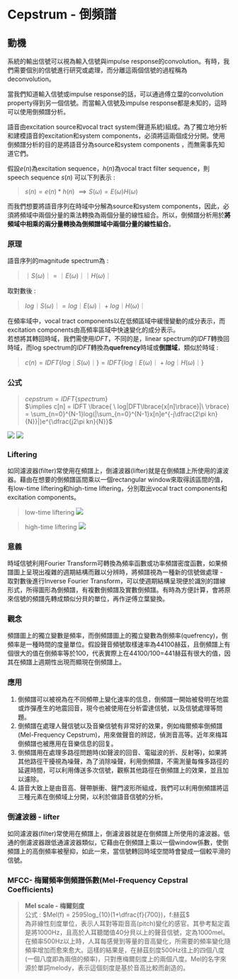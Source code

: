 Cepstrum - 倒頻譜
==

## 動機
系統的輸出信號可以視為輸入信號與impulse response的convolution。有時，我們需要個別的信號進行研究或處理，而分離這兩個信號的過程稱為deconvolution。

當我們知道輸入信號或impulse response的話，可以通過傅立葉的convolution property得到另一個信號。而當輸入信號及impulse response都是未知的，這時可以使用倒頻譜分析。

語音由excitation source和vocal tract system(聲道系統)組成。為了獨立地分析和建模語音的excitation和system components，必須將這兩個成分分開。使用倒頻譜分析的目的是將語音分為source和system components ，而無需事先知道它們。

假設$e(n)$為excitation sequence，$h(n)$為vocal tract filter sequence，則 speech sequence $s(n)$ 可以下列表示 : 
>$s(n) = e(n) * h(n)$ $\implies S(\omega) = E(\omega)H(\omega)$

而我們想要將語音序列在時域中分解為source和system components，因此，必須將頻域中兩個分量的乘法轉換為兩個分量的線性組合。所以，倒頻譜分析用於**將頻域中相乘的兩分量轉換為倒頻譜域中兩個分量的線性組合**。
### 原理
語音序列的magnitude spectrum為 :  
>$｜S(\omega)｜ = ｜E(\omega)｜｜H(\omega)｜$

取對數後 :   
>$log｜S(\omega)｜ = log｜E(\omega)｜+log｜H(\omega)｜$

在頻率域中，vocal tract components以在低頻區域中緩慢變動的成分表示，而excitation components由高頻率區域中快速變化的成分表示。  
若想將其轉回時域，我們需使用$IDFT$，不同的是，linear spectrum的$IDFT$轉換回時域，而log spectrum的$IDFT$轉換為**quefrency**時域或**倒譜域**，類似於時域 : 
>$c(n) = IDFT\lbrace{log｜S(\omega)｜\rbrace} = IDFT\lbrace{log｜E(\omega)｜+log｜H(\omega)｜\rbrace}$

### 公式
>$cepstrum = IDFT\lbrace{spectrum\rbrace}$  
$\implies c[n] = IDFT \lbrace{ \ log|DFT\lbrace{x[n]\rbrace}|\  \rbrace} = \sum_{n=0}^{N-1}log(|\sum_{n=0}^{N-1}x[n]e^{-j\dfrac{2\pi kn}{N}}|)e^{\dfrac{j2\pi kn}{N}}$

![](https://i.imgur.com/uIdDap5.png)
![](https://i.imgur.com/ymQT2ps.png)

### Liftering
如同濾波器(filter)常使用在頻譜上，倒濾波器(lifter)就是在倒頻譜上所使用的濾波器。藉由在想要的倒頻譜區間乘以一個rectangular window來取得該區間的值，有low-time liftering和high-time liftering，分別取出vocal tract components和excitation components。
>low-time liftering
![](https://i.imgur.com/bLCe7j5.png)

>high-time liftering
![](https://i.imgur.com/j1aNDMK.png)



### 意義
時域信號利用Fourier Transform可轉換為頻率函數或功率頻譜密度函數，如果頻譜圖上呈現出複雜的週期結構而難以分辨時，將頻譜視為一種新的信號做處理 - 取對數後進行Inverse Fourier Transform，可以使週期結構呈現便於識別的譜線形式，所得圖形為倒頻譜，有複數倒頻譜及實數倒頻譜。有時為方便計算，會將原來信號的頻譜先轉成類似分貝的單位，再作逆傅立葉變換。

### 觀念
頻譜圖上的獨立變數是頻率，而倒頻譜圖上的獨立變數為倒頻率(quefrency)，倒頻率是一種時間的度量單位。假設聲音頻號取樣速率為44100赫茲，且倒頻譜上有個很大的值在倒頻率等於100，代表實際上在44100/100=441赫茲有很大的值，因其在頻譜上週期性出現而顯現在倒頻譜上。

### 應用
1. 倒頻譜可以被視為在不同頻帶上變化速率的信息，倒頻譜一開始被發明在地震或炸彈產生的地震回音，現今也被使用在分析雷達信號，以及信號處理等問題。
2. 倒頻譜在處理人聲信號以及音樂信號有非常好的效果，例如梅爾頻率倒頻譜(Mel-Frequency Cepstrum)，用來做聲音的辨認，偵測音高等。近年來梅耳倒頻譜也被應用在音樂信息的回复。
3. 倒頻譜用在處理多路徑問題時(如聲波的回音、電磁波的折、反射等)，如果將其他路徑干擾視為噪聲，為了消除噪聲，利用倒頻譜，不需測量每條多路徑的延遲時間，可以利用傳送多次信號，觀察其他路徑在倒頻譜上的效果，並且加以濾除。
4. 語音大致上是由音高、聲帶脈衝、聲門波形所組成，我們可以利用倒頻譜將這三種元素在倒頻域上分開，以利於做語音信號的分析。

### 倒濾波器 - lifter
如同濾波器(filter)常使用在頻譜上，倒濾波器就是在倒頻譜上所使用的濾波器。低通的倒濾波器跟低通濾波器類似，它藉由在倒頻譜上乘以一個window係數，使倒頻譜上的高倒頻率被壓抑，如此一來，當信號轉回時域空間時會變成一個較平滑的信號。

### MFCC- 梅爾頻率倒頻譜係數(Mel-Frequency Cepstral Coefficients)
>**Mel scale - 梅爾刻度**     
公式 : $Mel(f) = 2595log_{10}(1+\dfrac{f}{700})，f:赫茲$  
為非線性刻度單位，表示人耳對等距音高(pitch)變化的感官。其參考點定義是將1000Hz，且高於人耳聽閾值40分貝以上的聲音信號，定為1000mel。在頻率500Hz以上時，人耳每感覺到等量的音高變化，所需要的頻率變化隨頻率增加而愈來愈大。這樣的結果是，在赫茲刻度500Hz往上的四個八度(一個八度即為兩倍的頻率)，只對應梅爾刻度上的兩個八度。Mel的名字來源於單詞melody，表示這個刻度是基於音高比較而創造的。
